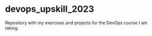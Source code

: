 # devops_upskill_2023
Repository with my exercises and projects for the DevOps course I am taking. 
